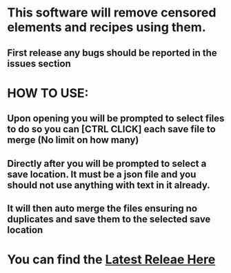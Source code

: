 # 

# **This software will remove censored elements and recipes using them.**
## First release any bugs should be reported in the issues section

# **HOW TO USE:**

## Upon opening you will be prompted to select files to do so you can [CTRL CLICK] each save file to merge (No limit on how many)
## Directly after you will be prompted to select a save location. It must be a json file and you should not use anything with text in it already.
## It will then auto merge the files ensuring no duplicates and save them to the selected save location

# You can find the [Latest Releae Here](https://github.com/Nch0001/recipe-merger/releases/tag/InfSaveMerger)
